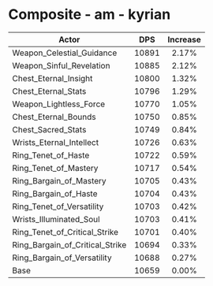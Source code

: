 # Composite - am - kyrian
| Actor | DPS | Increase |
|---|:---:|:---:|
|Weapon_Celestial_Guidance|10891|2.17%|
|Weapon_Sinful_Revelation|10885|2.12%|
|Chest_Eternal_Insight|10800|1.32%|
|Chest_Eternal_Stats|10796|1.29%|
|Weapon_Lightless_Force|10770|1.05%|
|Chest_Eternal_Bounds|10750|0.85%|
|Chest_Sacred_Stats|10749|0.84%|
|Wrists_Eternal_Intellect|10726|0.63%|
|Ring_Tenet_of_Haste|10722|0.59%|
|Ring_Tenet_of_Mastery|10717|0.54%|
|Ring_Bargain_of_Mastery|10705|0.43%|
|Ring_Bargain_of_Haste|10704|0.43%|
|Ring_Tenet_of_Versatility|10703|0.42%|
|Wrists_Illuminated_Soul|10703|0.41%|
|Ring_Tenet_of_Critical_Strike|10701|0.40%|
|Ring_Bargain_of_Critical_Strike|10694|0.33%|
|Ring_Bargain_of_Versatility|10688|0.27%|
|Base|10659|0.00%|
